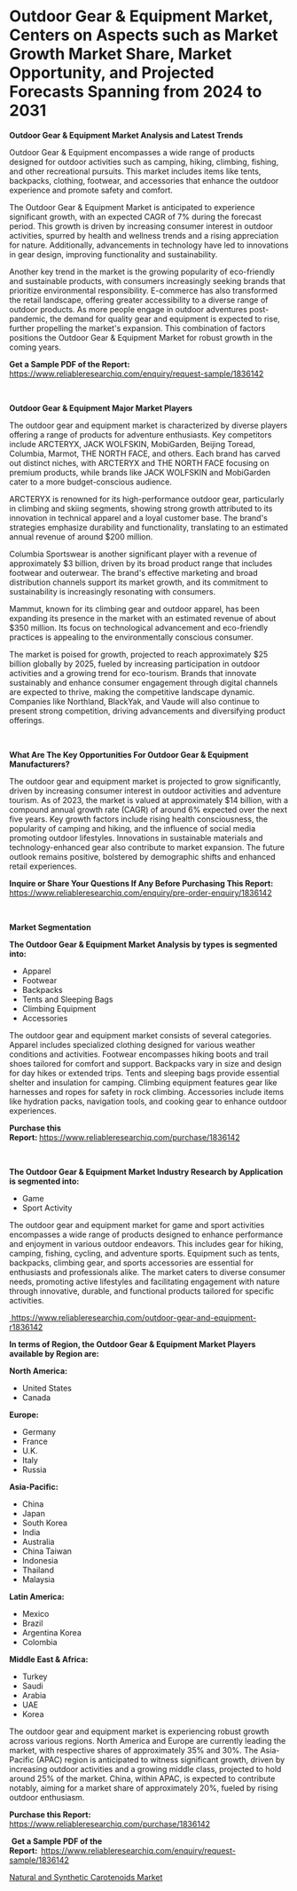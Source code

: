 <p><h1>Outdoor Gear & Equipment Market, Centers on Aspects such as Market Growth Market Share, Market Opportunity, and Projected Forecasts Spanning from 2024 to 2031</h1></p><p><strong>Outdoor Gear & Equipment Market Analysis and Latest Trends</strong></p>
<p><p>Outdoor Gear & Equipment encompasses a wide range of products designed for outdoor activities such as camping, hiking, climbing, fishing, and other recreational pursuits. This market includes items like tents, backpacks, clothing, footwear, and accessories that enhance the outdoor experience and promote safety and comfort.</p><p>The Outdoor Gear & Equipment Market is anticipated to experience significant growth, with an expected CAGR of 7% during the forecast period. This growth is driven by increasing consumer interest in outdoor activities, spurred by health and wellness trends and a rising appreciation for nature. Additionally, advancements in technology have led to innovations in gear design, improving functionality and sustainability.</p><p>Another key trend in the market is the growing popularity of eco-friendly and sustainable products, with consumers increasingly seeking brands that prioritize environmental responsibility. E-commerce has also transformed the retail landscape, offering greater accessibility to a diverse range of outdoor products. As more people engage in outdoor adventures post-pandemic, the demand for quality gear and equipment is expected to rise, further propelling the market's expansion. This combination of factors positions the Outdoor Gear & Equipment Market for robust growth in the coming years.</p></p>
<p><strong>Get a Sample PDF of the Report:&nbsp;</strong> <a href="https://www.reliableresearchiq.com/enquiry/request-sample/1836142?utm_campaign=1720&utm_medium=2&utm_source=Github&utm_content=ia&utm_term=31122024&utm_id=outdoor-gear-equipment">https://www.reliableresearchiq.com/enquiry/request-sample/1836142</a></p>
<p>&nbsp;</p>
<p><strong>Outdoor Gear & Equipment Major Market Players</strong></p>
<p><p>The outdoor gear and equipment market is characterized by diverse players offering a range of products for adventure enthusiasts. Key competitors include ARCTERYX, JACK WOLFSKIN, MobiGarden, Beijing Toread, Columbia, Marmot, THE NORTH FACE, and others. Each brand has carved out distinct niches, with ARCTERYX and THE NORTH FACE focusing on premium products, while brands like JACK WOLFSKIN and MobiGarden cater to a more budget-conscious audience.</p><p>ARCTERYX is renowned for its high-performance outdoor gear, particularly in climbing and skiing segments, showing strong growth attributed to its innovation in technical apparel and a loyal customer base. The brand's strategies emphasize durability and functionality, translating to an estimated annual revenue of around $200 million.</p><p>Columbia Sportswear is another significant player with a revenue of approximately $3 billion, driven by its broad product range that includes footwear and outerwear. The brand's effective marketing and broad distribution channels support its market growth, and its commitment to sustainability is increasingly resonating with consumers.</p><p>Mammut, known for its climbing gear and outdoor apparel, has been expanding its presence in the market with an estimated revenue of about $350 million. Its focus on technological advancement and eco-friendly practices is appealing to the environmentally conscious consumer.</p><p>The market is poised for growth, projected to reach approximately $25 billion globally by 2025, fueled by increasing participation in outdoor activities and a growing trend for eco-tourism. Brands that innovate sustainably and enhance consumer engagement through digital channels are expected to thrive, making the competitive landscape dynamic. Companies like Northland, BlackYak, and Vaude will also continue to present strong competition, driving advancements and diversifying product offerings.</p></p>
<p>&nbsp;</p>
<p><strong>What Are The Key Opportunities For Outdoor Gear & Equipment Manufacturers?</strong></p>
<p><p>The outdoor gear and equipment market is projected to grow significantly, driven by increasing consumer interest in outdoor activities and adventure tourism. As of 2023, the market is valued at approximately $14 billion, with a compound annual growth rate (CAGR) of around 6% expected over the next five years. Key growth factors include rising health consciousness, the popularity of camping and hiking, and the influence of social media promoting outdoor lifestyles. Innovations in sustainable materials and technology-enhanced gear also contribute to market expansion. The future outlook remains positive, bolstered by demographic shifts and enhanced retail experiences.</p></p>
<p><strong>Inquire or Share Your Questions If Any Before Purchasing This Report:</strong> <a href="https://www.reliableresearchiq.com/enquiry/pre-order-enquiry/1836142?utm_campaign=1720&utm_medium=2&utm_source=Github&utm_content=ia&utm_term=31122024&utm_id=outdoor-gear-equipment">https://www.reliableresearchiq.com/enquiry/pre-order-enquiry/1836142</a></p>
<p>&nbsp;</p>
<p><strong>Market Segmentation</strong></p>
<p><strong>The Outdoor Gear & Equipment Market Analysis by types is segmented into:</strong></p>
<p><ul><li>Apparel</li><li>Footwear</li><li>Backpacks</li><li>Tents and Sleeping Bags</li><li>Climbing Equipment</li><li>Accessories</li></ul></p>
<p><p>The outdoor gear and equipment market consists of several categories. Apparel includes specialized clothing designed for various weather conditions and activities. Footwear encompasses hiking boots and trail shoes tailored for comfort and support. Backpacks vary in size and design for day hikes or extended trips. Tents and sleeping bags provide essential shelter and insulation for camping. Climbing equipment features gear like harnesses and ropes for safety in rock climbing. Accessories include items like hydration packs, navigation tools, and cooking gear to enhance outdoor experiences.</p></p>
<p><strong>Purchase this Report:&nbsp;</strong><a href="https://www.reliableresearchiq.com/purchase/1836142?utm_campaign=1720&utm_medium=2&utm_source=Github&utm_content=ia&utm_term=31122024&utm_id=outdoor-gear-equipment">https://www.reliableresearchiq.com/purchase/1836142</a></p>
<p>&nbsp;</p>
<p><strong>The Outdoor Gear & Equipment Market Industry Research by Application is segmented into:</strong></p>
<p><ul><li>Game</li><li>Sport Activity</li></ul></p>
<p><p>The outdoor gear and equipment market for game and sport activities encompasses a wide range of products designed to enhance performance and enjoyment in various outdoor endeavors. This includes gear for hiking, camping, fishing, cycling, and adventure sports. Equipment such as tents, backpacks, climbing gear, and sports accessories are essential for enthusiasts and professionals alike. The market caters to diverse consumer needs, promoting active lifestyles and facilitating engagement with nature through innovative, durable, and functional products tailored for specific activities.</p></p>
<p><a href="https://www.reliableresearchiq.com/outdoor-gear-and-equipment-r1836142?utm_campaign=1720&utm_medium=2&utm_source=Github&utm_content=ia&utm_term=31122024&utm_id=outdoor-gear-equipment">&nbsp;https://www.reliableresearchiq.com/outdoor-gear-and-equipment-r1836142</a></p>
<p><strong>In terms of Region, the Outdoor Gear & Equipment Market Players available by Region are:</strong></p>
<p>
    <p> <strong> North America: </strong>
        <ul>
            <li>United States</li>
            <li>Canada</li>
        </ul>
        </p> 
    <p> <strong> Europe: </strong>
        <ul>
            <li>Germany</li>
            <li>France</li>
            <li>U.K.</li>
            <li>Italy</li>
            <li>Russia</li>
        </ul>
        </p> 
    <p> <strong> Asia-Pacific: </strong>
        <ul>
            <li>China</li>
            <li>Japan</li>
            <li>South Korea</li>
            <li>India</li>
            <li>Australia</li>
            <li>China Taiwan</li>
            <li>Indonesia</li>
            <li>Thailand</li>
            <li>Malaysia</li>
        </ul>
        </p> 
    <p> <strong> Latin America: </strong>
        <ul>
            <li>Mexico</li>
            <li>Brazil</li>
            <li>Argentina Korea</li>
            <li>Colombia</li>
        </ul>
        </p> 
    <p> <strong> Middle East & Africa: </strong>
        <ul>
            <li>Turkey</li>
            <li>Saudi</li>
            <li>Arabia</li>
            <li>UAE</li>
            <li>Korea</li>
        </ul>
    </p>
    </p>
<p><p>The outdoor gear and equipment market is experiencing robust growth across various regions. North America and Europe are currently leading the market, with respective shares of approximately 35% and 30%. The Asia-Pacific (APAC) region is anticipated to witness significant growth, driven by increasing outdoor activities and a growing middle class, projected to hold around 25% of the market. China, within APAC, is expected to contribute notably, aiming for a market share of approximately 20%, fueled by rising outdoor enthusiasm.</p></p>
<p><strong>Purchase this Report: </strong><a href="https://www.reliableresearchiq.com/purchase/1836142?utm_campaign=1720&utm_medium=2&utm_source=Github&utm_content=ia&utm_term=31122024&utm_id=outdoor-gear-equipment">https://www.reliableresearchiq.com/purchase/1836142</a></p>
<p>&nbsp;<strong>Get a Sample PDF of the Report:&nbsp;&nbsp;</strong><a href="https://www.reliableresearchiq.com/enquiry/request-sample/1836142?utm_campaign=1720&utm_medium=2&utm_source=Github&utm_content=ia&utm_term=31122024&utm_id=outdoor-gear-equipment">https://www.reliableresearchiq.com/enquiry/request-sample/1836142</a></p>
<p><strong></strong></p>
<p><p><a href="https://github.com/mookiesville/Market-Research-Report-List-1/blob/main/natural-and-synthetic-carotenoids-market.md?utm_campaign=1720&utm_medium=2&utm_source=Github&utm_content=ia&utm_term=31122024&utm_id=outdoor-gear-equipment">Natural and Synthetic Carotenoids Market</a></p></p>